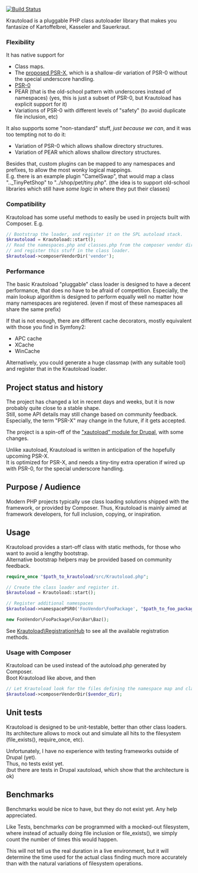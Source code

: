[![Build Status](https://secure.travis-ci.org/donquixote/krautoload.png)](https://travis-ci.org/donquixote/krautoload)

Krautoload is a pluggable PHP class autoloader library that makes you fantasize of Kartoffelbrei, Kasseler and Sauerkraut.

### Flexibility

It has native support for
- Class maps.
- The [proposed PSR-X](https://github.com/php-fig/fig-standards/blob/master/proposed/autoloader.md), which is a shallow-dir variation of PSR-0 without the special underscore handling.
- [PSR-0](https://github.com/php-fig/fig-standards/blob/master/accepted/PSR-0.md)
- PEAR (that is the old-school pattern with underscores instead of namespaces)
  (yes, this is just a subset of PSR-0, but Krautoload has explicit support for it)
- Variations of PSR-0 with different levels of "safety" (to avoid duplicate file inclusion, etc)

It also supports some "non-standard" stuff, *just because we can*, and it was too tempting not to do it:
- Variation of PSR-0 which allows shallow directory structures.
- Variation of PEAR which allows shallow directory structures.

Besides that, custom plugins can be mapped to any namespaces and prefixes, to allow the most wonky logical mappings.  
E.g. there is an example plugin "CamelSwap", that would map a class ".._TinyPetShop" to "../shop/pet/tiny.php".
(the idea is to support old-school libraries which still have *some logic* in where they put their classes)


### Compatibility

Krautoload has some useful methods to easily be used in projects built with Composer.
E.g.
```php
// Bootstrap the loader, and register it on the SPL autoload stack.
$krautoload = Krautoload::start();
// Read the namespaces.php and classes.php from the composer vendor directory,
// and register this stuff in the class loader.
$krautoload->composerVendorDir('vendor');
```


### Performance

The basic Krautoload "pluggable" class loader is designed to have a decent performance, that does no have to be afraid of competition.
Especially, the main lookup algorithm is designed to perform equally well no matter how many namespaces are registered.
(even if most of these namespaces all share the same prefix)

If that is not enough, there are different cache decorators, mostly equivalent with those you find in Symfony2:
- APC cache
- XCache
- WinCache

Alternatively, you could generate a huge classmap (with any suitable tool) and register that in the Krautoload loader.


## Project status and history

The project has changed a lot in recent days and weeks, but it is now probably quite close to a stable shape.  
Still, some API details may still change based on community feedback.  
Especially, the term "PSR-X" may change in the future, if it gets accepted.

The project is a spin-off of the ["xautoload" module for Drupal](http://drupal.org/project/xautoload), with some changes.  

Unlike xautoload, Krautoload is written in anticipation of the hopefully upcoming PSR-X.  
It is optimized for PSR-X, and needs a tiny-tiny extra operation if wired up with PSR-0, for the special underscore handling.


## Purpose / Audience

Modern PHP projects typically use class loading solutions shipped with the framework, or provided by Composer.
Thus, Krautoload is mainly aimed at framework developers, for full inclusion, copying, or inspiration.


## Usage

Krautoload provides a start-off class with static methods, for those who want to avoid a lengthy bootstrap.  
Alternative bootstrap helpers may be provided based on community feedback.

```php
require_once "$path_to_krautoload/src/Krautoload.php";

// Create the class loader and register it.
$krautoload = Krautoload::start();

// Register additional namespaces
$krautoload->namespacePSR0('FooVendor\FooPackage', "$path_to_foo_package/src");

new FooVendor\FooPackage\Foo\Bar\Baz();
```

See [Krautoload\RegistrationHub](https://github.com/donquixote/krautoload/blob/master/src/Krautoload/RegistrationHub.php)
to see all the available registration methods.


### Usage with Composer

Krautoload can be used instead of the autoload.php generated by Composer.  
Boot Krautoload like above, and then

```php
// Let Krautoload look for the files defining the namespace map and class map.
$krautoload->composerVendorDir($vendor_dir);
```


## Unit tests

Krautoload is designed to be unit-testable, better than other class loaders.  
Its architecture allows to mock out and simulate all hits to the filesystem (file_exists(), require_once, etc).

Unfortunately, I have no experience with testing frameworks outside of Drupal (yet).  
Thus, no tests exist yet.  
(but there are tests in Drupal xautoload, which show that the architecture is ok)


## Benchmarks

Benchmarks would be nice to have, but they do not exist yet. Any help
appreciated.

Like Tests, benchmarks *can* be programmed with a mocked-out filesystem, where
instead of actually doing file inclusion or file_exists(), we simply count the
number of times this would happen.

This will not tell us the real duration in a live environment, but it will
determine the time used for the actual class finding much more accurately than
with the natural variations of filesystem operations.
